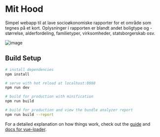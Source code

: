 # Mit Hood
Simpel webapp til at lave socioøkonomiske rapporter for et område som tegnes på et kort. Oplysninger i rapporten er blandt andet boligtype og -størrelse, alderfordeling, familietyper, virksomheder, statsborgerskab osv. 

![image](https://user-images.githubusercontent.com/7534153/33887867-88cf99d6-df4b-11e7-9773-f07d86968d1b.png)

## Build Setup

``` bash
# install dependencies
npm install

# serve with hot reload at localhost:8080
npm run dev

# build for production with minification
npm run build

# build for production and view the bundle analyzer report
npm run build --report
```

For a detailed explanation on how things work, check out the [guide](http://vuejs-templates.github.io/webpack/) and [docs for vue-loader](http://vuejs.github.io/vue-loader).
